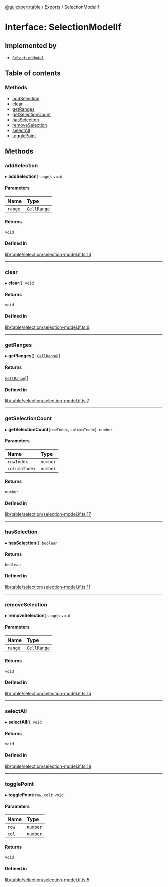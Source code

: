[@guiexpert/table](../README.md) / [Exports](../modules.md) / SelectionModelIf

# Interface: SelectionModelIf

## Implemented by

- [`SelectionModel`](../classes/SelectionModel.md)

## Table of contents

### Methods

- [addSelection](SelectionModelIf.md#addselection)
- [clear](SelectionModelIf.md#clear)
- [getRanges](SelectionModelIf.md#getranges)
- [getSelectionCount](SelectionModelIf.md#getselectioncount)
- [hasSelection](SelectionModelIf.md#hasselection)
- [removeSelection](SelectionModelIf.md#removeselection)
- [selectAll](SelectionModelIf.md#selectall)
- [togglePoint](SelectionModelIf.md#togglepoint)

## Methods

### addSelection

▸ **addSelection**(`range`): `void`

#### Parameters

| Name | Type |
| :------ | :------ |
| `range` | [`CellRange`](../classes/CellRange.md) |

#### Returns

`void`

#### Defined in

[lib/table/selection/selection-model.if.ts:13](https://github.com/guiexperttable/ge-table/blob/7d8ffe2/libs/table/src/lib/table/selection/selection-model.if.ts#L13)

___

### clear

▸ **clear**(): `void`

#### Returns

`void`

#### Defined in

[lib/table/selection/selection-model.if.ts:9](https://github.com/guiexperttable/ge-table/blob/7d8ffe2/libs/table/src/lib/table/selection/selection-model.if.ts#L9)

___

### getRanges

▸ **getRanges**(): [`CellRange`](../classes/CellRange.md)[]

#### Returns

[`CellRange`](../classes/CellRange.md)[]

#### Defined in

[lib/table/selection/selection-model.if.ts:7](https://github.com/guiexperttable/ge-table/blob/7d8ffe2/libs/table/src/lib/table/selection/selection-model.if.ts#L7)

___

### getSelectionCount

▸ **getSelectionCount**(`rowIndex`, `columnIndex`): `number`

#### Parameters

| Name | Type |
| :------ | :------ |
| `rowIndex` | `number` |
| `columnIndex` | `number` |

#### Returns

`number`

#### Defined in

[lib/table/selection/selection-model.if.ts:17](https://github.com/guiexperttable/ge-table/blob/7d8ffe2/libs/table/src/lib/table/selection/selection-model.if.ts#L17)

___

### hasSelection

▸ **hasSelection**(): `boolean`

#### Returns

`boolean`

#### Defined in

[lib/table/selection/selection-model.if.ts:11](https://github.com/guiexperttable/ge-table/blob/7d8ffe2/libs/table/src/lib/table/selection/selection-model.if.ts#L11)

___

### removeSelection

▸ **removeSelection**(`range`): `void`

#### Parameters

| Name | Type |
| :------ | :------ |
| `range` | [`CellRange`](../classes/CellRange.md) |

#### Returns

`void`

#### Defined in

[lib/table/selection/selection-model.if.ts:15](https://github.com/guiexperttable/ge-table/blob/7d8ffe2/libs/table/src/lib/table/selection/selection-model.if.ts#L15)

___

### selectAll

▸ **selectAll**(): `void`

#### Returns

`void`

#### Defined in

[lib/table/selection/selection-model.if.ts:19](https://github.com/guiexperttable/ge-table/blob/7d8ffe2/libs/table/src/lib/table/selection/selection-model.if.ts#L19)

___

### togglePoint

▸ **togglePoint**(`row`, `col`): `void`

#### Parameters

| Name | Type |
| :------ | :------ |
| `row` | `number` |
| `col` | `number` |

#### Returns

`void`

#### Defined in

[lib/table/selection/selection-model.if.ts:5](https://github.com/guiexperttable/ge-table/blob/7d8ffe2/libs/table/src/lib/table/selection/selection-model.if.ts#L5)
